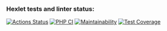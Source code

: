 ### Hexlet tests and linter status:
[![Actions Status](https://github.com/Al-kand/php-project-lvl4/workflows/hexlet-check/badge.svg)](https://github.com/Al-kand/php-project-lvl4/actions)
[![PHP CI](https://github.com/Al-kand/php-project-lvl4/actions/workflows/phpci.yml/badge.svg)](https://github.com/Al-kand/php-project-lvl4/actions/workflows/phpci.yml)
[![Maintainability](https://api.codeclimate.com/v1/badges/2ceac16a0894df8ff3cf/maintainability)](https://codeclimate.com/github/Al-kand/php-project-lvl4/maintainability)
[![Test Coverage](https://api.codeclimate.com/v1/badges/2ceac16a0894df8ff3cf/test_coverage)](https://codeclimate.com/github/Al-kand/php-project-lvl4/test_coverage)